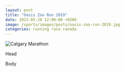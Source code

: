 ```yaml
---
layout: post
title: "Oasis Zoo Run 2019"
date: 2023-05-28 12:00:00 +0200
image: /sports/images/posts/oasis-zoo-run-2019.jpg
categories: running race canada
---
```


![Calgary Marathon](/sports/images/posts/oasis-zoo-run-2019.jpg)

Head

<!-- more -->

Body
